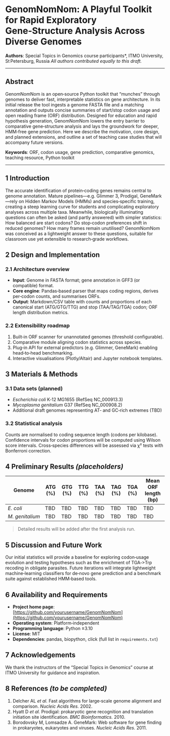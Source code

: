 # GenomNomNom: A Playful Toolkit for Rapid Exploratory Gene‑Structure Analysis Across Diverse Genomes

**Authors**: Special Topics in Genomics course participants\*, ITMO University, St Petersburg, Russia
*All authors contributed equally to this draft.*

---

## Abstract

GenomNomNom is an open‑source Python toolkit that “munches” through genomes to deliver fast, interpretable statistics on gene architecture.  In its initial release the tool ingests a genome FASTA file and a matching annotation and outputs concise summaries of start/stop codon usage and open reading frame (ORF) distribution.  Designed for education and rapid hypothesis generation, GenomNomNom lowers the entry barrier to comparative gene‑structure analysis and lays the groundwork for deeper, HMM‑free gene prediction.  Here we describe the motivation, core design, and planned extensions, and outline a set of teaching case studies that will accompany future versions.

**Keywords**: ORF, codon usage, gene prediction, comparative genomics, teaching resource, Python toolkit

---

## 1 Introduction

The accurate identification of protein‑coding genes remains central to genome annotation.  Mature pipelines—e.g. Glimmer 3, Prodigal, GeneMark—rely on Hidden Markov Models (HMMs) and species‑specific training, creating a steep learning curve for students and complicating exploratory analyses across multiple taxa.  Meanwhile, biologically illuminating questions can often be asked (and partly answered) with simpler statistics: How balanced are start codons?  Do stop‑codon preferences shift in reduced genomes?  How many frames remain unutilised?  GenomNomNom was conceived as a lightweight answer to these questions, suitable for classroom use yet extensible to research‑grade workflows.

## 2 Design and Implementation

### 2.1 Architecture overview

* **Input**: Genome in FASTA format; gene annotation in GFF3 (or compatible) format.
* **Core engine**: Pandas‑based parser that maps coding regions, derives per‑codon counts, and summarises ORFs.
* **Output**: Markdown/CSV table with counts and proportions of each canonical start (ATG/GTG/TTG) and stop (TAA/TAG/TGA) codon; ORF length distribution metrics.

### 2.2 Extensibility roadmap

1. Built‑in ORF scanner for unannotated genomes (threshold configurable).
2. Comparative module aligning codon statistics across species.
3. Plug‑in API for external predictors (e.g. Glimmer, GeneMark) enabling head‑to‑head benchmarking.
4. Interactive visualisations (Plotly/Altair) and Jupyter notebook templates.

## 3 Materials & Methods

### 3.1 Data sets (planned)

* *Escherichia coli* K‑12 MG1655 (RefSeq NC\_000913.3)
* *Mycoplasma genitalium* G37 (RefSeq NC\_000908.2)
* Additional draft genomes representing AT‑ and GC‑rich extremes (TBD)

### 3.2 Statistical analysis

Counts are normalised to coding sequence length (codons per kilobase).  Confidence intervals for codon proportions will be computed using Wilson score intervals.  Cross‑species differences will be assessed via χ² tests with Bonferroni correction.

## 4 Preliminary Results *(placeholders)*

| Genome          | ATG (%) | GTG (%) | TTG (%) | TAA (%) | TAG (%) | TGA (%) | Mean ORF length (bp) |
| --------------- | ------- | ------- | ------- | ------- | ------- | ------- | -------------------- |
| *E. coli*       | TBD     | TBD     | TBD     | TBD     | TBD     | TBD     | TBD                  |
| *M. genitalium* | TBD     | TBD     | TBD     | TBD     | TBD     | TBD     | TBD                  |

> Detailed results will be added after the first analysis run.

## 5 Discussion and Future Work

Our initial statistics will provide a baseline for exploring codon‑usage evolution and testing hypotheses such as the enrichment of TGA‑>Trp recoding in obligate parasites.  Future iterations will integrate lightweight machine‑learning classifiers for de‑novo gene prediction and a benchmark suite against established HMM‑based tools.

## 6 Availability and Requirements

* **Project home page**: [https://github.com/yourusername/GenomNomNom](https://github.com/yourusername/GenomNomNom)
* **Operating system**: Platform‑independent
* **Programming language**: Python ≥3.10
* **License**: MIT
* **Dependencies**: pandas, biopython, click (full list in `requirements.txt`)

## 7 Acknowledgements

We thank the instructors of the “Special Topics in Genomics” course at ITMO University for guidance and inspiration.

## 8 References *(to be completed)*

1. Delcher AL *et al.* Fast algorithms for large‑scale genome alignment and comparison. *Nucleic Acids Res.* 2002.
2. Hyatt D *et al.* Prodigal: prokaryotic gene recognition and translation initiation site identification. *BMC Bioinformatics.* 2010.
3. Borodovsky M, Lomsadze A. GeneMark: Web software for gene finding in prokaryotes, eukaryotes and viruses. *Nucleic Acids Res.* 2011.
